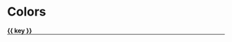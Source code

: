 # Colors

<section>
  <div
    v-if="$page.colors"
    v-for="(group, key, i) in $page.colors"
    :key="i"
    class="color-group">
    <h4>{{ key }}</h4>
    <div class="colors">
      <swatch
        v-for="(color, i) in group"
        :key="i"
        :color="color"/>
    </div>
  </div> 
</section>

<script>
export default {
  beforeMount() {
    const colors = Array.from(document.styleSheets)
      .filter(sheet => sheet.href === null || sheet.href.startsWith(window.location.origin))
      .reduce((acc, sheet) => {
        acc = [
          ...acc,
          ...Array.from(sheet.cssRules).reduce((def, rule) => {
            def = rule.selectorText === ':root'
              ? [...def, ...Array.from(rule.style).filter(name => name.startsWith("--"))]
              : def

            return def
          }, [])
        ]

        return acc
      }, [])

    this.$page.colors = {
      Blues: colors.filter(i => i.includes('blue')),
      Reds: colors.filter(i => i.includes('red')),
      Greens: colors.filter(i => i.includes('green')),
      Yellows: colors.filter(i => i.includes('yellow')),
      Blacks: colors.filter(i => i.includes('black')),
      Greys: colors.filter(i => i.includes('grey')),
      Whites: colors.filter(i => i.includes('white'))
    }
  }
}
</script>

<style lang="scss">
.color-group {
  margin-bottom: 2rem;
  h4 {
    margin: 0;
    border-bottom: 1px solid 
  }
}
</style>
